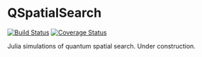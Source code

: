 # QSpatialSearch

[![Build Status](https://travis-ci.org/ZKSI/QSpatialSearch.jl.svg?branch=master)](https://travis-ci.org/ZKSI/QSpatialSearch.jl)
[![Coverage Status](https://coveralls.io/repos/github/ZKSI/QSpatialSearch.jl/badge.svg?branch=master)](https://coveralls.io/github/ZKSI/QSpatialSearch.jl?branch=master)

Julia simulations of quantum spatial search. Under construction.
